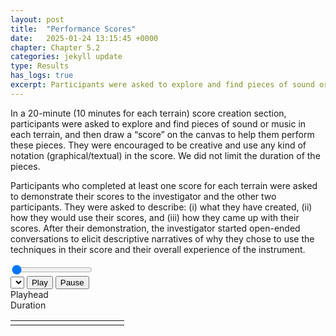 ```yaml
---
layout: post
title:  "Performance Scores"
date:   2025-01-24 13:15:45 +0000
chapter: Chapter 5.2
categories: jekyll update
type: Results
has_logs: true
excerpt: Participants were asked to explore and find pieces of sound or music in each terrain, and then draw a “score” on the canvas to help them perform these pieces. They were encouraged to be creative and use any kinds of notation (graphical/textual) in the score...
---
```



In a 20-minute (10 minutes for each terrain) score creation section, participants were asked to explore and find pieces of sound or music in each terrain, and then draw a “score” on the canvas to help them perform these pieces. They were encouraged to be creative and use any kind of notation (graphical/textual) in the score. We did not limit the duration of the pieces. 

Participants who completed at least one score for each terrain were asked to demonstrate their scores to the investigator and the other two participants. They were asked to describe: (i) what they have created, (ii) how they would use their scores, and (iii) how they came up with their scores. After their demonstration, the investigator started open-ended conversations to elicit descriptive narratives of why they chose to use the techniques in their score and their overall experience of the instrument.

<div id="canvasContainer"></div>
<div id="timelineContainer"></div>
<div>
	<input type="range" id="seekBar" value="0" min="0" max="100" step="0.01">
</div>
<div id="canvasControls">
	<select id="selectPage"></select>
	<button id="playButton">Play</button>
    <button id="pauseButton">Pause</button>
	<audio id="audioPlayer"></audio>
    <div class="controls">
    	<div>
    		<div class="timeStamp">
    			<div class="timeStampLabel">Playhead</div>
    			<div id="curTime"></div>
    		</div>
    		<div class="timeStamp">
    			<div class="timeStampLabel">Duration</div>
    			<div id="durTime"></div>
    		</div>
    	</div>
    </div>
	<table style="width:100%">
		<td id="selectTask" width="150px">
		</td>
		<td>
			<div id="selectSession"></div>
		</td>
	</table>
</div>
